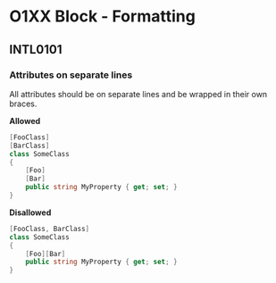 # O1XX Block - Formatting

## INTL0101
### Attributes on separate lines

All attributes should be on separate lines and be wrapped in their own braces.

**Allowed**
```c#
[FooClass]
[BarClass]
class SomeClass
{
    [Foo]
    [Bar]
    public string MyProperty { get; set; }
}
```

**Disallowed**
```c#
[FooClass, BarClass]
class SomeClass
{
    [Foo][Bar]
    public string MyProperty { get; set; }
}
```